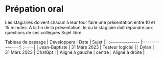 # Prépation oral
Les stagiaires doivent chacun à leur tour faire une présentation entre 10 et 15 minutes.
A la fin de la présentation, le ou la stagiaire doit répondre aux questions de ses collègues
Sujet libre.  

Tableau de passage
| Developpers  | Date          | Sujet |
| :--------------- |:---------------:| :-----|
| Jean-Baptiste  |   31 Mars 2023        |  Testeur logiciel |
| Dylan  | 31 Mars 2023             |   ChatGpt |
| Aligné à gauche  | centré          |    Aligné à droite |

